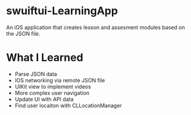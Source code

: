 # swuiftui-LearningApp

An iOS application that creates lesson and assesment modules based on the JSON file.

# What I Learned

* Parse JSON data
* IOS networking via remote JSON file
* UIKit view to implement videos
* More complex user navigation
* Update UI with API data
* Find user locaiton with CLLocationManager
